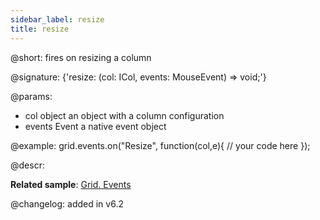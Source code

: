 ```yaml
---
sidebar_label: resize
title: resize
---          
```


@short: fires on resizing a column

@signature: {'resize: (col: ICol, events: MouseEvent) => void;'}

@params:
- col		object		an object with a column configuration
- events	Event		a native event object


@example:
grid.events.on("Resize", function(col,e){
	// your code here
});



@descr:

**Related sample**: [Grid. Events](https://snippet.dhtmlx.com/9zeyp4ds)

@changelog:
added in v6.2